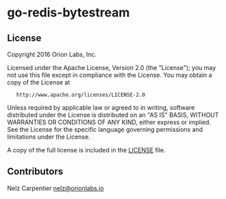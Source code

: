 # go-redis-bytestream

## License

   Copyright 2016 Orion Labs, Inc.

   Licensed under the Apache License, Version 2.0 (the "License");
   you may not use this file except in compliance with the License.
   You may obtain a copy of the License at

       http://www.apache.org/licenses/LICENSE-2.0

   Unless required by applicable law or agreed to in writing, software
   distributed under the License is distributed on an "AS IS" BASIS,
   WITHOUT WARRANTIES OR CONDITIONS OF ANY KIND, either express or implied.
   See the License for the specific language governing permissions and
   limitations under the License.

A copy of the full license is included in the [LICENSE](LICENSE) file.

## Contributors

Nelz Carpentier <nelz@orionlabs.io>
